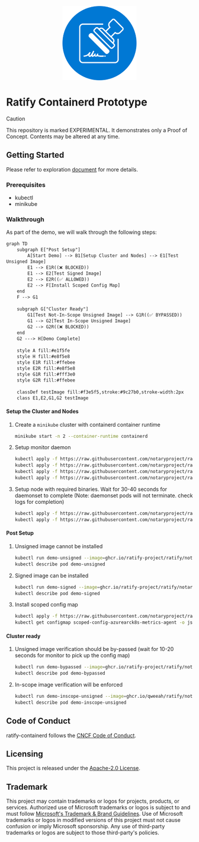 <div align="center">
<img src="logo.svg" width="200">
</div>

# Ratify Containerd Prototype

> [!CAUTION]
> This repository is marked EXPERIMENTAL. It demonstrates only a Proof of Concept. Contents may be altered at any time.

## Getting Started

Please refer to exploration [document](docs/overview.md) for more details.

### Prerequisites

* kubectl
* minikube

### Walkthrough

As part of the demo, we will walk through the following steps:

```mermaid
graph TD
    subgraph E["Post Setup"]
        A[Start Demo] --> B1[Setup Cluster and Nodes] --> E1[Test Unsigned Image]
        E1 --> E1R((❌ BLOCKED))
        E1 --> E2[Test Signed Image]
        E2 --> E2R((✅ ALLOWED))
        E2 --> F[Install Scoped Config Map]
    end
    F --> G1

    subgraph G["Cluster Ready"]
        G1[Test Not-In-Scope Unsigned Image] --> G1R((✅ BYPASSED))
        G1 --> G2[Test In-Scope Unsigned Image]
        G2 --> G2R((❌ BLOCKED))
    end
    G2 ---> H[Demo Complete]
    
    style A fill:#e1f5fe
    style H fill:#e8f5e8
    style E1R fill:#ffebee
    style E2R fill:#e8f5e8
    style G1R fill:#fff3e0
    style G2R fill:#ffebee
    
    classDef testImage fill:#f3e5f5,stroke:#9c27b0,stroke-width:2px
    class E1,E2,G1,G2 testImage
```

#### Setup the Cluster and Nodes

1. Create a `minikube` cluster with containerd container runtime

    ```bash
    minikube start -n 2 --container-runtime containerd
    ```

1. Setup monitor daemon

    ```bash
    kubectl apply -f https://raw.githubusercontent.com/notaryproject/ratify-containerd/refs/heads/main/k8s-templates/config-monitor/config-monitor-role.yaml
    kubectl apply -f https://raw.githubusercontent.com/notaryproject/ratify-containerd/refs/heads/main/k8s-templates/config-monitor/config-monitor-rolebinding.yaml
    kubectl apply -f https://raw.githubusercontent.com/notaryproject/ratify-containerd/refs/heads/main/k8s-templates/config-monitor/config-monitor-serviceaccount.yaml
    kubectl apply -f https://raw.githubusercontent.com/notaryproject/ratify-containerd/refs/heads/main/k8s-templates/config-monitor/config-monitor.yaml
    ```

1. Setup node with required binaries. Wait for 30-40 seconds for daemonset to complete (Note: daemonset pods will not terminate. check logs for completion)

    ```bash
    kubectl apply -f https://raw.githubusercontent.com/notaryproject/ratify-containerd/refs/heads/main/k8s-templates/node/clusterrolebinding.yaml
    kubectl apply -f https://raw.githubusercontent.com/notaryproject/ratify-containerd/refs/heads/main/k8s-templates/node/configure-nodes.yaml
    ```

#### Post Setup

1. Unsigned image cannot be installed

    ```bash
    kubectl run demo-unsigned --image=ghcr.io/ratify-project/ratify/notary-image:unsigned
    kubectl describe pod demo-unsigned
    ```

1. Signed image can be installed

    ```bash
    kubectl run demo-signed --image=ghcr.io/ratify-project/ratify/notary-image:signed
    kubectl describe pod demo-signed
    ```

1. Install scoped config map

    ```bash
    kubectl apply -f https://raw.githubusercontent.com/notaryproject/ratify-containerd/refs/heads/main/k8s-templates/scoped-config/scoped-config.yaml
    kubectl get configmap scoped-config-azurearck8s-metrics-agent -o jsonpath="{.data}"
    ```

#### Cluster ready

1. Unsigned image verification should be by-passed (wait for 10-20 seconds for monitor to pick up the config map)

    ```bash
    kubectl run demo-bypassed --image=ghcr.io/ratify-project/ratify/notary-image:unsigned
    kubectl describe pod demo-bypassed
    ```

1. In-scope image verification will be enforced

    ```bash
    kubectl run demo-inscope-unsigned --image=ghcr.io/qweeah/ratify/notary-image:unsigned
    kubectl describe pod demo-inscope-unsigned
    ```

## Code of Conduct

ratify-containerd follows the [CNCF Code of Conduct](https://github.com/cncf/foundation/blob/master/code-of-conduct.md).

## Licensing

This project is released under the [Apache-2.0 License](./LICENSE).

## Trademark

This project may contain trademarks or logos for projects, products, or services. Authorized use of Microsoft trademarks or logos is subject to and must follow [Microsoft's Trademark & Brand Guidelines][microsoft-trademark]. Use of Microsoft trademarks or logos in modified versions of this project must not cause confusion or imply Microsoft sponsorship. Any use of third-party trademarks or logos are subject to those third-party's policies.

[microsoft-trademark]: https://www.microsoft.com/legal/intellectualproperty/trademarks
